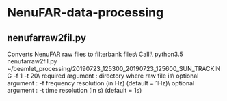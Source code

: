 # NenuFAR-data-processing

## nenufarraw2fil.py
Converts NenuFAR raw files to filterbank files\\
Call:\\
python3.5 nenufarraw2fil.py ~/beamlet_processing/20190723_125300_20190723_125600_SUN_TRACKING -f 1 -t 20\\
required argument : directory where raw file is\\
optional argument : -f frequency resolution (in Hz) (default = 1Hz)\\
optional argument : -t time resolution (in s) (default = 1s)
